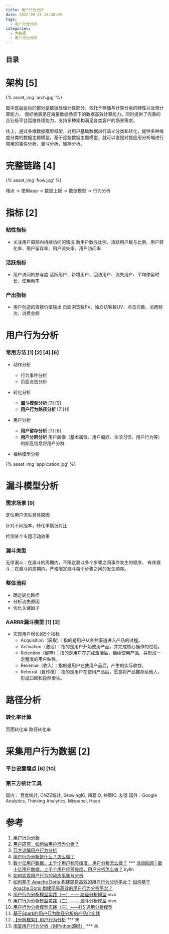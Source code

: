 ```yaml
---
title: 用户行为分析
date: 2022-09-15 13:30:09
tags:
  - 用户行为分析
categories: 
  - 大数据
  - 用户行为分析  
---
```


<p></p>
<!-- more -->

## 目录
<!-- toc -->



# 架构 [5]
{% asset_img 'arch.jpg' %}

图中底层蓝色的部分是数据处理计算部分，依托于存储与计算分离的特性以及预计算能力， 很好地满足在海量数据场景下的数据高效计算能力。同时提供了完善的企业级平台运维处理能力，支持多种架构满足各类客户的场景需求。

往上，通过多维数据模型框架，对用户基础数据进行语义分类和转化，提供多种维度分类的数据主题模型。基于这些数据主题模型，就可以直接对接应用分析端进行常用的事件分析，漏斗分析，留存分析。

# 完整链路 [4]
{% asset_img 'flow.jpg' %}

埋点 -> 使用app -> 数据上报 -> 数据模型 -> 行为分析 



# 指标 [2]
### 粘性指标
+ 关注用户周期内持续访问的情况
新用户数与比例、活跃用户数与比例、用户转化率、用户留存率、用户流失率、用户访问率

### 活跃指标
+ 用户访问的参与度
活跃用户、新增用户、回访用户、流失用户、平均停留时长、使用频率

### 产出指标
+ 用户创造的直接价值输出
页面浏览数PV、独立访客数UV、点击次数、消费频次、消费金额

# 用户行为分析
###  常用方法 [1] [2] [4] [6]

+ 动作分析
  + 行为事件分析
  + 页面点击分析

+ 转化分析
  + **漏斗模型分析** [7] [9]
  + **用户行为路径分析** [7][11]

+ 用户分析
  + **用户留存分析** [7] [8]
  + **用户分群分析**
    用户画像（基本属性、用户偏好、生活习惯、用户行为等）的标签信息将用户分群 
  
+ 福格模型分析

{% asset_img  'application.jpg'  %}


# 漏斗模型分析

### 需求场景 [9]

定位用户流失具体原因

针对不同版本，转化率情况对比

检测某个专题活动效果

### 漏斗类型
无序漏斗：在漏斗的周期内，不限定漏斗多个步骤之间事件发生的顺序。
有序漏斗：在漏斗的周期内，严格限定漏斗每个步骤之间的发生顺序。

### 整体流程
  + 确定转化路径
  + 分析流失原因
  + 优化关键因子


###   AARRR漏斗模型 [1] [3]
+ 实现用户增长的5个指标
    - Acquisition（获取）：指的是用户从各种渠道进入产品的过程。
    - Activation（激活）：指的是用户开始使用产品，并完成核心操作的过程。
    - Retention（留存）：指的是用户在完成激活后，继续使用产品，并形成一定程度的用户粘性。
    - Revenue（收入）：指的是用户在使用产品后，产生的实际收益。
    - Referral（自传播）：指的是用户在使用产品后，愿意将产品推荐给他人，形成口碑和自然增长。

# 路径分析
### 转化率计算
页面转化率
路径转化率

# 采集用户行为数据 [2]
### 平台设置埋点 [6] [10]

### 第三方统计工具
国内： 百度统计,  CNZZ统计,  GrowingIO,  诸葛IO,  神策IO,  友盟
国外：Google Analytics,   Thinking Analytics, Mixpanel, Heap 


# 参考

1. [用户行为分析](https://blog.csdn.net/Sake360/article/details/120350080)
2. [用户研究：如何做用户行为分析？](https://baijiahao.baidu.com/s?id=1653670195355016641&wfr=spider&for=pc)
3. [万字详解用户行为分析](https://blog.csdn.net/WindyQCF/article/details/123911538)
4. [用户行为分析是什么？怎么做？](https://baijiahao.baidu.com/s?id=1663323869315685791&wfr=spider&for=pc)
5. [数十亿用户数据，上千个用户标签维度，用户分析怎么做？](https://www.infoq.cn/article/xZYe1DUopNA9CzLwau3O) ***
   [活动回顾 | 数十亿用户数据，上千个用户标签维度，用户分析怎么做？](https://mp.weixin.qq.com/s?__biz=MzIyNTIyNTYwOA==&mid=2651010996&idx=1&sn=f7ba207a991d595036a11fc3b6797bac)  kylin
6. [如何实现用户行为的动态采集与分析](https://www.infoq.cn/article/yGOh38XjpYdTKMJjzjoH)
7. [如何基于 Apache Doris 构建简易高效的用户行为分析平台？](https://www.infoq.cn/article/ecmRgdfrjFl1U3hAd59b)
   [如何基于 Apache Doris 构建简易高效的用户行为分析平台？](https://www.infoq.cn/article/SoCIclCLD8f4vSzLB4dX)
8. [用户行为分析模型实践（一）—— 路径分析模型](https://mp.weixin.qq.com/s?__biz=MzI4NjY4MTU5Nw==&mid=2247490504&idx=1&sn=9827b136fa5cfc81467cb1b795f7bc41)  vivo
9. [用户行为分析模型实践（二）—— 漏斗分析模型](https://xie.infoq.cn/article/f305ea8be1935540432aca0d0)  vivo
10. [用户行为分析模型实践（三）——H5 通用分析模型](https://xie.infoq.cn/article/1163e5781f37b4e55a2c43c70)
11. [基于Spark的用户行为路径分析的产品化实践](https://mp.weixin.qq.com/s?__biz=MzU1NDA4NjU2MA==&mid=2247486360&idx=1&sn=85504543498dfc82e5e720b77faa602d)
100. [【分析框架】用户行为分析](https://zhuanlan.zhihu.com/p/146639831) *** 未
101. [淘宝用户行为分析（附Python源码）](https://zhuanlan.zhihu.com/p/133962465) *** 未
